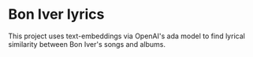 # Bon Iver lyrics

This project uses text-embeddings via OpenAI's ada model to find lyrical similarity between Bon Iver's songs and albums.